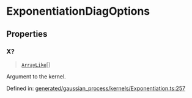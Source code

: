 # ExponentiationDiagOptions

## Properties

### X?

> [`ArrayLike`](../types/ArrayLike.md)[]

Argument to the kernel.

Defined in:  [generated/gaussian\_process/kernels/Exponentiation.ts:257](https://github.com/transitive-bullshit/scikit-learn-ts/blob/b59c1ff/packages/sklearn/src/generated/gaussian_process/kernels/Exponentiation.ts#L257)
